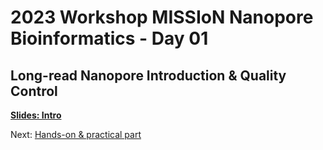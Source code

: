 # 2023 Workshop MISSIoN Nanopore Bioinformatics - Day 01

## Long-read Nanopore Introduction & Quality Control

__[Slides: Intro](https://docs.google.com/presentation/d/1hb3P6RIPsmyRiJkZoSQHQMf6FgFJrORhB4Pjk0FZTO4/edit?usp=sharing)__

Next: [Hands-on & practical part](hands-on.md)
